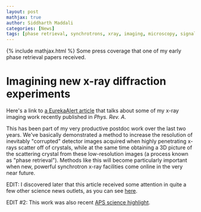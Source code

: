```yaml
---
layout: post
mathjax: true
author: Siddharth Maddali
categories: [News]
tags: [phase retrieval, synchrotrons, xray, imaging, microscopy, signal processing]
---
```


{% include mathjax.html %}
Some press coverage that one of my early phase retrieval papers received. 

# Imagining new x-ray diffraction experiments

Here's a link to <a href="https://www.eurekalert.org/pub_releases/2019-07/dnl-asf071819.php">a EurekaAlert article</a> that talks about some of my x-ray imaging work recently published in _Phys. Rev. A_.

This has been part of my very productive postdoc work over the last two years. 
We've basically demonstrated a method to increase the resolution of inevitably "corrupted" detector images acquired when highly penetrating x-rays scatter off of crystals, while at the same time obtaining a 3D picture of the scattering crystal from these low-resolution images (a process known as "phase retrieval"). 
Methods like this will become particularly important when new, powerful synchrotron x-ray facilities come online in the very near future.

EDIT: I discovered later that this article received some attention in quite a few other science news outlets, as you can see [here](https://www.altmetric.com/details/51255773/news).

EDIT #2: This work was also recent [APS science highlight](https://www.aps.anl.gov/APS-Science-Highlight/2020-04-27/the-aps-upgrade-will-enable-improved-bragg-coherent-diffraction).
